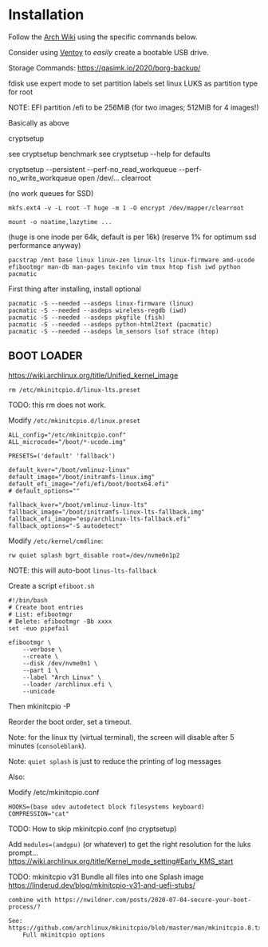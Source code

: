# Installation

Follow the [Arch Wiki](https://wiki.archlinux.org/title/Installation_guide) using the specific commands below.

Consider using [Ventoy](https://www.ventoy.net/en/index.html) to _easily_ create a bootable USB drive.

Storage Commands: <https://qasimk.io/2020/borg-backup/>

fdisk
use expert mode to set partition labels
set linux LUKS as partition type for root

NOTE: EFI partition /efi to be 256MiB (for two images; 512MiB for 4 images!)

Basically as above

cryptsetup

see cryptsetup benchmark
see cryptsetup --help for defaults

cryptsetup --persistent --perf-no_read_workqueue --perf-no_write_workqueue open /dev/... clearroot

(no work queues for SSD)

```terminal
mkfs.ext4 -v -L root -T huge -m 1 -O encrypt /dev/mapper/clearroot
```
```
mount -o noatime,lazytime ...
```

(huge is one inode per 64k, default is per 16k)
(reserve 1% for optimum ssd performance anyway)

```terminal
pacstrap /mnt base linux linux-zen linux-lts linux-firmware amd-ucode efibootmgr man-db man-pages texinfo vim tmux htop fish iwd python pacmatic
```

First thing after installing, install optional

```terminal
pacmatic -S --needed --asdeps linux-firmware (linux)
pacmatic -S --needed --asdeps wireless-regdb (iwd)
pacmatic -S --needed --asdeps pkgfile (fish)
pacmatic -S --needed --asdeps python-html2text (pacmatic)
pacmatic -S --needed --asdeps lm_sensors lsof strace (htop)
```

## BOOT LOADER

https://wiki.archlinux.org/title/Unified_kernel_image

```terminal
rm /etc/mkinitcpio.d/linux-lts.preset
```

TODO: this rm does not work.

Modify `/etc/mkinitcpio.d/linux.preset`


```
ALL_config="/etc/mkinitcpio.conf"
ALL_microcode="/boot/*-ucode.img"

PRESETS=('default' 'fallback')

default_kver="/boot/vmlinuz-linux"
default_image="/boot/initramfs-linux.img"
default_efi_image="/efi/efi/boot/bootx64.efi"
# default_options=""

fallback_kver="/boot/vmlinuz-linux-lts"
fallback_image="/boot/initramfs-linux-lts-fallback.img"
fallback_efi_image="esp/archlinux-lts-fallback.efi"
fallback_options="-S autodetect"
```

Modify `/etc/kernel/cmdline`:

```
rw quiet splash bgrt_disable root=/dev/nvme0n1p2
```

NOTE: this will auto-boot `linus-lts-fallback`

Create a script `efiboot.sh`

```terminal
#!/bin/bash
# Create boot entries
# List: efibootmgr
# Delete: efibootmgr -Bb xxxx
set -euo pipefail

efibootmgr \
    --verbose \
    --create \
    --disk /dev/nvme0n1 \
    --part 1 \
    --label "Arch Linux" \
    --loader /archlinux.efi \
    --unicode
```

Then mkinitcpio -P

Reorder the boot order, set a timeout.





Note: for the linux tty (virtual terminal), the screen will disable after 5 minutes (`consoleblank`).

Note: `quiet splash` is just to reduce the printing of log messages

Also:

Modify /etc/mkinitcpio.conf

```
HOOKS=(base udev autodetect block filesystems keyboard)
COMPRESSION="cat"
```





TODO: How to skip mkinitcpio.conf (no cryptsetup)

Add `modules=(amdgpu)` (or whatever) to get the right resolution for the luks prompt...
<https://wiki.archlinux.org/title/Kernel_mode_setting#Early_KMS_start>


TODO: mkinitcpio v31
    Bundle all files into one
    Splash image
    https://linderud.dev/blog/mkinitcpio-v31-and-uefi-stubs/

    combine with https://nwildner.com/posts/2020-07-04-secure-your-boot-process/?

    See: https://github.com/archlinux/mkinitcpio/blob/master/man/mkinitcpio.8.txt
        Full mkinitcpio options
